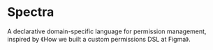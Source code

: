 # Spectra 

A declarative domain-specific language for permission management, inspired by 《How we built a custom permissions DSL at Figma》.
